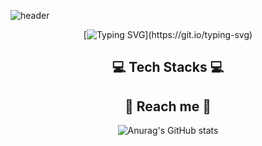 
![header](https://capsule-render.vercel.app/api?type=waving&color=b19cdb&height=250&section=header&text=Justkod!&fontSize=90&animation=twinkling&fontColor=2E2E2E)

<div align="center">

[![Typing SVG](https://readme-typing-svg.herokuapp.com?font=Square+Peg&size=33&duration=5000&color=9D6EF7&center=true&vCenter=true&width=550&height=80&lines=Hi+there%F0%9F%91%8B%2C+welcom+to+my+GitHub!!+;)](https://git.io/typing-svg)
<div align=center>

## 💻 Tech Stacks 💻


  
## 💌 Reach me 💌


![Anurag's GitHub stats](https://github-readme-stats.vercel.app/api?username=justkod&show_icons=true&theme=radical)
